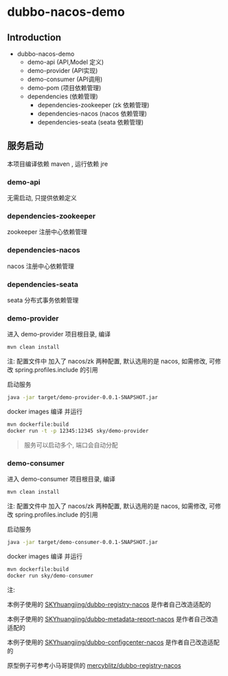 # dubbo-nacos-demo


## Introduction
- dubbo-nacos-demo
    - demo-api (API,Model 定义)
    - demo-provider (API实现)
    - demo-consumer (API调用)
    - demo-pom (项目依赖管理)
    - dependencies (依赖管理)
        - dependencies-zookeeper (zk 依赖管理)
        - dependencies-nacos (nacos 依赖管理)
        - dependencies-seata (seata 依赖管理)

## 服务启动
本项目编译依赖 maven , 运行依赖 jre
### demo-api
无需启动, 只提供依赖定义
### dependencies-zookeeper
zookeeper 注册中心依赖管理
### dependencies-nacos
nacos 注册中心依赖管理
### dependencies-seata
seata 分布式事务依赖管理
### demo-provider
进入 demo-provider 项目根目录, 编译
```bash
mvn clean install
```
注: 配置文件中 加入了 nacos/zk 两种配置, 默认选用的是 nacos, 如需修改, 可修改 spring.profiles.include 的引用
                                                        

启动服务
```bash
java -jar target/demo-provider-0.0.1-SNAPSHOT.jar
```
docker images 编译 并运行
```bash
mvn dockerfile:build
docker run -t -p 12345:12345 sky/demo-provider
```
> 服务可以启动多个, 端口会自动分配
### demo-consumer
进入 demo-consumer 项目根目录, 编译
```bash
mvn clean install
```
注: 配置文件中 加入了 nacos/zk 两种配置, 默认选用的是 nacos, 如需修改, 可修改 spring.profiles.include 的引用

启动服务
```bash
java -jar target/demo-consumer-0.0.1-SNAPSHOT.jar
```
docker images 编译 并运行
```bash
mvn dockerfile:build
docker run sky/demo-consumer

```

注: 

本例子使用的 [SKYhuangjing/dubbo-registry-nacos](https://github.com/SKYhuangjing/dubbo-registry-nacos) 是作者自己改造适配的

本例子使用的 [SKYhuangjing/dubbo-metadata-report-nacos](https://github.com/SKYhuangjing/dubbo-metadata-report-nacos) 是作者自己改造适配的

本例子使用的 [SKYhuangjing/dubbo-configcenter-nacos](https://github.com/SKYhuangjing/dubbo-configcenter-nacos) 是作者自己改造适配的

原型例子可参考小马哥提供的 [mercyblitz/dubbo-registry-nacos](
https://github.com/mercyblitz/dubbo-registry-nacos)